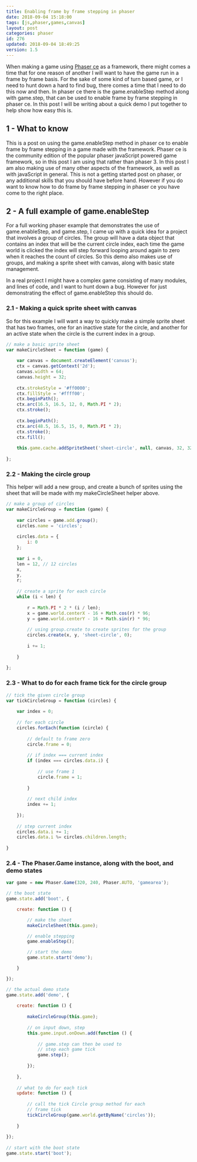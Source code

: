 ```yaml
---
title: Enabling frame by frame stepping in phaser
date: 2018-09-04 15:18:00
tags: [js,phaser,games,canvas]
layout: post
categories: phaser
id: 276
updated: 2018-09-04 18:49:25
version: 1.5
---
```


When making a game using [Phaser ce](https://photonstorm.github.io/phaser-ce/) as a framework, there might comes a time that for one reason of another I will want to have the game run in a frame by frame basis. For the sake of some kind of turn based game, or I need to hunt down a hard to find bug, there comes a time that I need to do this now and then. In phaser ce there is the game.enableStep method along with game.step, that can be used to enable frame by frame stepping in phaser ce. In this post I will be writing about a quick demo I put together to help show how easy this is.

<!-- more -->

## 1 - What to know

This is a post on using the game.enableStep method in phaser ce to enable frame by frame stepping in a game made with the framework. Phaser ce is the community edition of the popular phaser javaScript powered game framework, so in this post I am using that rather than phaser 3. In this post I am also making use of many other aspects of the framework, as well as with javaScript in general. This is not a getting started post on phaser, or any additional skills that you should have before hand. However if you do want to know how to do frame by frame stepping in phaser ce you have come to the right place.

## 2 - A full example of game.enableStep

For a full working phaser example that demonstrates the use of game.enableStep, and game.step, I came up with a quick idea for a project that involves a group of circles. The group will have a data object that contains an index that will be the current circle index, each time the game world is clicked the index will step forward looping around again to zero when it reaches the count of circles. So this demo also makes use of groups, and making a sprite sheet with canvas, along with basic state management.

In a real project I might have a complex game consisting of many modules, and lines of code, and I want to hunt down a bug. However for just demonstrating the effect of game.enableStep this should do.

### 2.1 - Making a quick sprite sheet with canvas

So for this example I will want a way to quickly make a simple sprite sheet that has two frames, one for an inactive state for the circle, and another for an active state when the circle is the current index in a group.

```js
// make a basic sprite sheet
var makeCircleSheet = function (game) {
 
    var canvas = document.createElement('canvas');
    ctx = canvas.getContext('2d');
    canvas.width = 64;
    canvas.height = 32;
 
    ctx.strokeStyle = '#ff0000';
    ctx.fillStyle = '#ffff00';
    ctx.beginPath();
    ctx.arc(16.5, 16.5, 12, 0, Math.PI * 2);
    ctx.stroke();
 
    ctx.beginPath();
    ctx.arc(48.5, 16.5, 15, 0, Math.PI * 2);
    ctx.stroke();
    ctx.fill();
 
    this.game.cache.addSpriteSheet('sheet-circle', null, canvas, 32, 32, 2, 0, 0);
 
};
```

### 2.2 - Making the circle group

This helper will add a new group, and create a bunch of sprites using the sheet that will be made with my makeCircleSheet helper above.

```js
// make a group of circles
var makeCircleGroup = function (game) {
 
    var circles = game.add.group();
    circles.name = 'circles';
 
    circles.data = {
        i: 0
    };
 
    var i = 0,
    len = 12, // 12 circles
    x,
    y,
    r;
 
    // create a sprite for each circle
    while (i < len) {
 
        r = Math.PI * 2 * (i / len);
        x = game.world.centerX - 16 + Math.cos(r) * 96;
        y = game.world.centerY - 16 + Math.sin(r) * 96;
 
        // using group.create to create sprites for the group
        circles.create(x, y, 'sheet-circle', 0);
 
        i += 1;
 
    }
 
};
```

### 2.3 - What to do for each frame tick for the circle group

```js
// tick the given circle group
var tickCircleGroup = function (circles) {
 
    var index = 0;
 
    // for each circle
    circles.forEach(function (circle) {
 
        // default to frame zero
        circle.frame = 0;
 
        // if index === current index
        if (index === circles.data.i) {
 
            // use frame 1
            circle.frame = 1;
 
        }
 
        // next child index
        index += 1;
 
    });
 
    // step current index
    circles.data.i += 1;
    circles.data.i %= circles.children.length;
 
}
```

### 2.4 - The Phaser.Game instance, along with the boot, and demo states

```js
var game = new Phaser.Game(320, 240, Phaser.AUTO, 'gamearea');

// the boot state
game.state.add('boot', {

    create: function () {

        // make the sheet
        makeCircleSheet(this.game);

        // enable stepping
        game.enableStep();

        // start the demo
        game.state.start('demo');

    }

});

// the actual demo state
game.state.add('demo', {
 
    create: function () {
 
        makeCircleGroup(this.game);
 
        // on input down, step
        this.game.input.onDown.add(function () {
 
            // game.step can then be used to
            // step each game tick
            game.step();
 
        });
 
    },
 
    // what to do for each tick
    update: function () {
 
        // call the tick Circle group method for each
        // frame tick
        tickCircleGroup(game.world.getByName('circles'));
 
    }
 
});
 
// start with the boot state
game.state.start('boot');
```